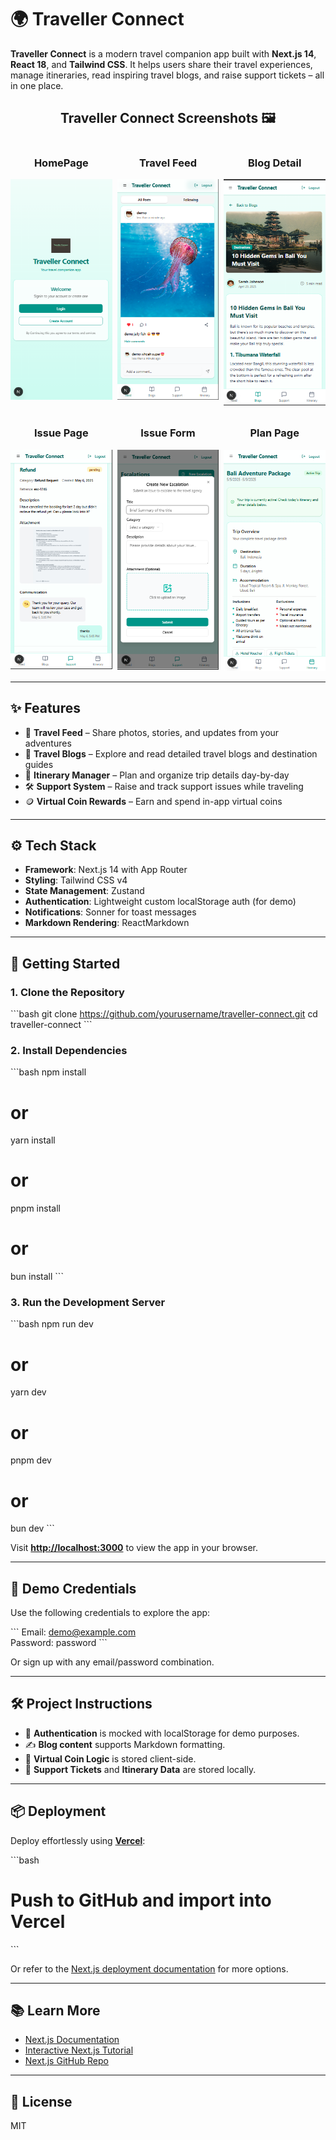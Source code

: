 # 🌍 Traveller Connect

**Traveller Connect** is a modern travel companion app built with **Next.js 14**, **React 18**, and **Tailwind CSS**. It helps users share their travel experiences, manage itineraries, read inspiring travel blogs, and raise support tickets – all in one place.

<h2 align="center">Traveller Connect Screenshots 🖼️</h2>

<div style="display: grid; grid-template-columns: repeat(3, 1fr); gap: 8px; justify-items: center;">
  <div style=" text-align: center;">
    <h3>HomePage</h3>
    <img src="./public/Welcom.png" alt="Traveller Connect HomePage" style="" />
  </div>
  <div style=" text-align: center;">
    <h3>Travel Feed</h3>
    <img src="./public/travel-feed.png" alt="Traveller Connect FeedPage" style="" />
  </div>
  <div style=" text-align: center;">
    <h3>Blog Detail</h3>
    <img src="./public/blog-detail.png" alt="Traveller Connect Blog" style="" />
  </div>
  <div style=" text-align: center;">
    <h3>Issue Page</h3>
    <img src="./public/issue-detail.png" alt="Traveller Connect IssuePage" style="" />
  </div>
  <div style=" text-align: center;">
    <h3>Issue Form</h3>
    <img src="./public/issue-form.png" alt="Traveller Connect IssueForm" style="" />
  </div>
  <div style=" text-align: center;">
    <h3>Plan Page</h3>
    <img src="./public/plan.png" alt="Traveller Connect PlanPage" style="" />
  </div>
</div>

---

## ✨ Features

- 📸 **Travel Feed** – Share photos, stories, and updates from your adventures
- 📝 **Travel Blogs** – Explore and read detailed travel blogs and destination guides
- 🧳 **Itinerary Manager** – Plan and organize trip details day-by-day
- 🛠️ **Support System** – Raise and track support issues while traveling
- 🪙 **Virtual Coin Rewards** – Earn and spend in-app virtual coins

---

## ⚙️ Tech Stack

- **Framework**: Next.js 14 with App Router
- **Styling**: Tailwind CSS v4
- **State Management**: Zustand
- **Authentication**: Lightweight custom localStorage auth (for demo)
- **Notifications**: Sonner for toast messages
- **Markdown Rendering**: ReactMarkdown

---

## 🚀 Getting Started

### 1. Clone the Repository

\`\`\`bash
git clone https://github.com/yourusername/traveller-connect.git
cd traveller-connect
\`\`\`

### 2. Install Dependencies

\`\`\`bash
npm install

# or

yarn install

# or

pnpm install

# or

bun install
\`\`\`

### 3. Run the Development Server

\`\`\`bash
npm run dev

# or

yarn dev

# or

pnpm dev

# or

bun dev
\`\`\`

Visit **[http://localhost:3000](http://localhost:3000)** to view the app in your browser.

---

## 🧪 Demo Credentials

Use the following credentials to explore the app:

\`\`\`
Email: demo@example.com  
Password: password
\`\`\`

Or sign up with any email/password combination.

---

## 🛠 Project Instructions

- 🔧 **Authentication** is mocked with localStorage for demo purposes.
- ✍️ **Blog content** supports Markdown formatting.
- 🧩 **Virtual Coin Logic** is stored client-side.
- 🧾 **Support Tickets** and **Itinerary Data** are stored locally.

---

## 📦 Deployment

Deploy effortlessly using [**Vercel**](https://vercel.com):

\`\`\`bash

# Push to GitHub and import into Vercel

\`\`\`

Or refer to the [Next.js deployment documentation](https://nextjs.org/docs/deployment) for more options.

---

## 📚 Learn More

- [Next.js Documentation](https://nextjs.org/docs)
- [Interactive Next.js Tutorial](https://nextjs.org/learn)
- [Next.js GitHub Repo](https://github.com/vercel/next.js)

---

## 🪪 License

MIT
